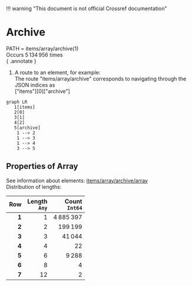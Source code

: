 !!! warning "This document is not official Crossref documentation"
# Archive
PATH = items/array/archive(1)  
Occurs 5 134 956 times  
{ .annotate }

1. A route to an element, for example:  
   The route "items/array/archive" corresponds to navigating through the JSON indices as  
   ["items"][0]["archive"]  

```mermaid
graph LR
   1[items]
   2[0]
   3[1]
   4[2]
   5[archive]
    1 --> 2
    1 --> 3
    1 --> 4
    3 --> 5
```


## Properties of Array
See information about elements: [items/array/archive/array](array/index.md)  
Distribution of lengths:  

| **Row** | **Length**<br>`Any` | **Count**<br>`Int64` |
|--------:|--------------------:|---------------------:|
| **1**   | 1                   | 4 885 397            |
| **2**   | 2                   | 199 199              |
| **3**   | 3                   | 41 044               |
| **4**   | 4                   | 22                   |
| **5**   | 6                   | 9 288                |
| **6**   | 8                   | 4                    |
| **7**   | 12                  | 2                    |

